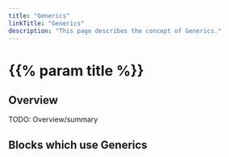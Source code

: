 ```yaml
---
title: "Generics"
linkTitle: "Generics"
description: "This page describes the concept of Generics."
---
```


# {{% param title %}}

## Overview

TODO: Overview/summary

## Blocks which use Generics
